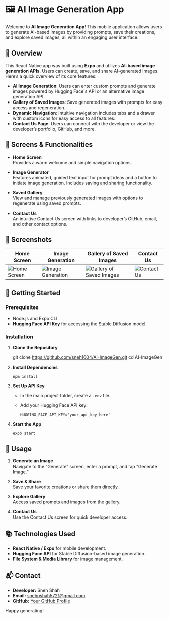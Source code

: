 # 🖼️ AI Image Generation App

Welcome to **AI Image Generation App**! This mobile application allows users to generate AI-based images by providing prompts, save their creations, and explore saved images, all within an engaging user interface.

## 🚀 Overview

This React Native app was built using **Expo** and utilizes **AI-based image generation APIs**. Users can create, save, and share AI-generated images. Here’s a quick overview of its core features:

- **AI Image Generation**: Users can enter custom prompts and generate images powered by Hugging Face's API or an alternative image generation API.
- **Gallery of Saved Images**: Save generated images with prompts for easy access and regeneration.
- **Dynamic Navigation**: Intuitive navigation includes tabs and a drawer with custom icons for easy access to all features.
- **Contact Us Page**: Users can connect with the developer or view the developer’s portfolio, GitHub, and more.


## 📱 Screens & Functionalities

-   **Home Screen**  
    Provides a warm welcome and simple navigation options.
    
-   **Image Generator**  
    Features animated, guided text input for prompt ideas and a button to initiate image generation. Includes saving and sharing functionality.
    
-   **Saved Gallery**  
    View and manage previously generated images with options to regenerate using saved prompts.
    
-   **Contact Us**  
    An intuitive Contact Us screen with links to developer’s GitHub, email, and other contact options.

## 📸 Screenshots

| Home Screen              | Image Generation          | Gallery of Saved Images       | Contact Us               |
|--------------------------|---------------------------|-------------------------------|--------------------------|
| ![Home Screen](https://github.com/user-attachments/assets/8e61625e-1845-47b1-9a28-83c08d75f354) | ![Image Generation](https://github.com/user-attachments/assets/e15ac556-8e42-4f6d-bb0c-a191f417e6d5) |![Gallery of Saved Images](https://github.com/user-attachments/assets/a3845e10-f25b-47ff-a652-2b2796188230)| ![Contact Us](https://github.com/user-attachments/assets/efd4b278-366f-49ec-9864-8b363ca3b91e)


## 🚀 Getting Started

### Prerequisites

-   Node.js and Expo CLI
-   **Hugging Face API Key** for accessing the Stable Diffusion model.

### Installation

1.  **Clone the Repository**
        
   

     git clone https://github.com/sneh1604/AI-ImageGen.git
        cd AI-ImageGen 
    
2.  **Install Dependencies**
    
    `npm install` 
    
3.  **Set Up API Key**
    
    -   In the main project folder, create a `.env` file.
    -   Add your Hugging Face API key:
        
        
        `HUGGING_FACE_API_KEY='your_api_key_here'` 
        
4.  **Start the App**

    
    `expo start` 
    

## 📸 Usage

1.  **Generate an Image**  
    Navigate to the “Generate” screen, enter a prompt, and tap “Generate Image.”
    
2.  **Save & Share**  
    Save your favorite creations or share them directly.
    
3.  **Explore Gallery**  
    Access saved prompts and images from the gallery.
    
4.  **Contact Us**  
    Use the Contact Us screen for quick developer access.
    

## 📚 Technologies Used

-   **React Native / Expo** for mobile development.
-   **Hugging Face API** for Stable Diffusion-based image generation.
-   **File System & Media Library** for image management.

## 📬 Contact

-   **Developer:** Sneh Shah
-   **Email:** snehpshah5721@gmail.com
-   **GitHub:** [Your GitHub Profile](https://github.com/sneh1604)

Happy generating!
